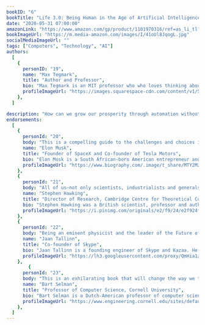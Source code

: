 ```yaml
---
bookID: "6"
bookTitle: "Life 3.0: Being Human in the Age of Artificial Intelligence"
date: "2020-05-31 07:00:00"
amazonLink: "https://www.amazon.com/gp/product/1101970316/ref=as_li_tl?ie=UTF8&camp=1789&creative=9325&creativeASIN=1101970316&linkCode=as2&tag=btmysmarter-20&linkId=8226703769107fb1e478a291762800da"
bookImageUrl: "https://m.media-amazon.com/images/I/41oUl8JqogL.jpg"
socialMediaImageUrl: ""
tags: ["Computers", "Technology", "AI"]
authors:
  [
    {
      personID: "19",
      name: "Max Tegmark",
      title: "Author and Professor",
      bio: "Max Tegmark is an MIT professor who who loves thinking about life's big questions, and has authored 2 books and more than 200 technical papers on topics from cosmology to artificial intelligence. He is known as 'Mad Max' for his unorthodox ideas and passion for adventure. He is also president of the Future of Life Institute, which aims to ensure that we develop not only technology, but also the wisdom required to use it beneficially.",
      profileImageUrl: "https://images.squarespace-cdn.com/content/v1/5953b5fe20099ef4d68d7eda/1547460600446-R1T59C3SSNUNV7L4T7A8/ke17ZwdGBToddI8pDm48kAf-OpKpNsh_OjjU8JOdDKBZw-zPPgdn4jUwVcJE1ZvWQUxwkmyExglNqGp0IvTJZUJFbgE-7XRK3dMEBRBhUpzAFzFJoCInLPKyj9AG8yKe7-Q2aFvP177fkO9TY_-rz5WoqqTEZpmj4yDEOdwKV68/Max-Tegmark-Keynote-Speaker.jpg",
    },
  ]

description: "How can we grow our prosperity through automation without leaving people lacking income or purpose? What career advice should we give today’s kids? How can we make future AI systems more robust, so that they do what we want without crashing, malfunctioning or getting hacked? Should we fear an arms race in lethal autonomous weapons? Will machines eventually outsmart us at all tasks, replacing humans on the job market and perhaps altogether? Will AI help life flourish like never before or give us more power than we can handle?"
endorsements:
  [
    {
      personId: "20",
      body: "This is a compelling guide to the challenges and choices in our quest for a great future of life, intelligence and consciousness—on Earth and beyond.",
      name: "Elon Musk",
	  title: "Founder of SpaceX and Co-founder of Tesla Motors",
	  bio: "Elon Musk is a South African-born American entrepreneur and businessman who founded X.com in 1999 (which later became PayPal), SpaceX in 2002 and Tesla Motors in 2003. Musk became a multimillionaire in his late 20s when he sold his start-up company, Zip2, to a division of Compaq Computers.",
      profileImageUrl: "https://www.biography.com/.image/t_share/MTY2MzU3Nzk2OTM2MjMwNTkx/elon_musk_royal_society.jpg",
	},
	{
      personId: "21",
      body: "All of us—not only scientists, industrialists and generals—should ask ourselves what can we do now to improve the chances of reaping the benefits of future AI and avoiding the risks. This is the most important conversation of our time, and Tegmark’s thought-provoking book will help you join it.",
      name: "Stephen Hawking",
	  title: "Director of Research, Cambridge Centre for Theoretical Cosmology",
	  bio: "Stephen Hawking was a British scientist, professor and author who performed groundbreaking work in physics and cosmology, and whose books helped to make science accessible to everyone. At age 21, while studying cosmology at the University of Cambridge, he was diagnosed with amyotrophic lateral sclerosis (ALS).",
      profileImageUrl: "https://i.pinimg.com/originals/e2/f9/24/e2f924f7c4af92eb9319f2cebe49d219.jpg",
	},
	{
      personId: "22",
      body: "Being an eminent physicist and the leader of the Future of Life Institute has given Max Tegmark a unique vantage point from which to give the reader an inside scoop on the most important issue of our time, in a way that is approachable without being dumbed down",
      name: "Jaan Tallinn",
	  title: "Co-founder of Skype",
	  bio: "Jaan Tallinn is a founding engineer of Skype and Kazaa. He is a co-founder of the Cambridge Centre for the Study of Existential Risk (cser.org), Future of Life Institute (futureoflife.org), and philanthropically supports other existential risk research organisations.",
      profileImageUrl: "https://lh3.googleusercontent.com/proxy/QmHia1zD80sX1hSLA744u47JZ_quSnfagJOp2nX5V2bp5yj3XbMzkSQ-ACqabZB5JIWYgHJ9uvImb_y66kTUdNVexusAsVe2tEn-0nY-mgfElIK9GwrYOdRwdeC93dbw",
	},
		{
      personId: "23",
      body: "This is an exhilarating book that will change the way we think about AI, intelligence, and the future of humanity.",
      name: "Bart Selman",
	  title: "Professor of Computer Science, Cornell University",
	  bio: "Bart Selman is a Dutch-American professor of computer science at Cornell University. Selman attended Technical University of Delft, from where he received a master's degree in physics, graduating in 1983. He received his masters and PhD in computer science from the University of Toronto in 1985 and 1991 respectively.",
      profileImageUrl: "https://www.engineering.cornell.edu/sites/default/files/departments/SYSTEMS/Faculty%20-%20560x560/Bart%20Selman%20-%20560x560.png",
    },
  ]
---
```

